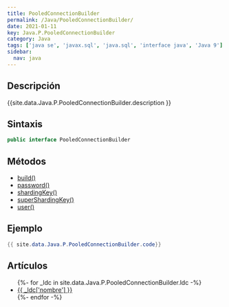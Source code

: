 ```yaml
---
title: PooledConnectionBuilder
permalink: /Java/PooledConnectionBuilder/
date: 2021-01-11
key: Java.P.PooledConnectionBuilder
category: Java
tags: ['java se', 'javax.sql', 'java.sql', 'interface java', 'Java 9']
sidebar: 
  nav: java
---
```


## Descripción
{{site.data.Java.P.PooledConnectionBuilder.description }}

## Sintaxis
~~~java
public interface PooledConnectionBuilder
~~~

## Métodos
* [build()](/Java/PooledConnectionBuilder/build)
* [password()](/Java/PooledConnectionBuilder/password)
* [shardingKey()](/Java/PooledConnectionBuilder/shardingKey)
* [superShardingKey()](/Java/PooledConnectionBuilder/superShardingKey)
* [user()](/Java/PooledConnectionBuilder/user)

## Ejemplo
~~~java
{{ site.data.Java.P.PooledConnectionBuilder.code}}
~~~

## Artículos
<ul>
{%- for _ldc in site.data.Java.P.PooledConnectionBuilder.ldc -%}
   <li>
       <a href="{{_ldc['url'] }}">{{ _ldc['nombre'] }}</a>
   </li>
{%- endfor -%}
</ul>

